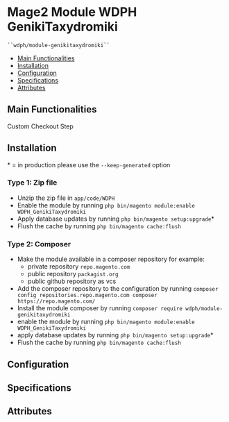 # Mage2 Module WDPH GenikiTaxydromiki

    ``wdph/module-genikitaxydromiki``

 - [Main Functionalities](#markdown-header-main-functionalities)
 - [Installation](#markdown-header-installation)
 - [Configuration](#markdown-header-configuration)
 - [Specifications](#markdown-header-specifications)
 - [Attributes](#markdown-header-attributes)


## Main Functionalities
Custom Checkout Step

## Installation
\* = in production please use the `--keep-generated` option

### Type 1: Zip file

 - Unzip the zip file in `app/code/WDPH`
 - Enable the module by running `php bin/magento module:enable WDPH_GenikiTaxydromiki`
 - Apply database updates by running `php bin/magento setup:upgrade`\*
 - Flush the cache by running `php bin/magento cache:flush`

### Type 2: Composer

 - Make the module available in a composer repository for example:
    - private repository `repo.magento.com`
    - public repository `packagist.org`
    - public github repository as vcs
 - Add the composer repository to the configuration by running `composer config repositories.repo.magento.com composer https://repo.magento.com/`
 - Install the module composer by running `composer require wdph/module-genikitaxydromiki`
 - enable the module by running `php bin/magento module:enable WDPH_GenikiTaxydromiki`
 - apply database updates by running `php bin/magento setup:upgrade`\*
 - Flush the cache by running `php bin/magento cache:flush`


## Configuration




## Specifications




## Attributes



